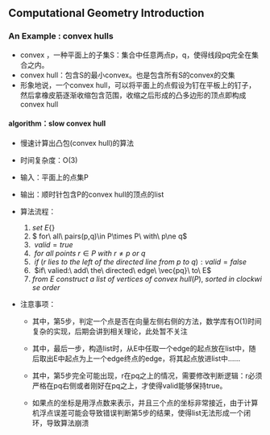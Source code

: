 ## Computational Geometry Introduction

### An Example : convex hulls

* convex ，一种平面上的子集S：集合中任意两点p，q，使得线段pq完全在集合之内。
* convex hull：包含S的最小convex。也是包含所有S的convex的交集
* 形象地说，一个convex hull，可以将平面上的点假设为钉在平板上的钉子，然后拿橡皮筋逐渐收缩包含范围，收缩之后形成的凸多边形的顶点即构成convex hull

#### algorithm：slow convex hull

* 慢速计算出凸包(convex hull)的算法
* 时间复杂度：O(3)
* 输入：平面上的点集P
* 输出：顺时针包含P的convex hull的顶点的list
* 算法流程：
  1. $set\ E\{\}$
  2. $ for\ all\ pairs(p,q)\in P\times P\ with\ p\ne q$
  3. ​        $valid=true$
  4. ​        $for\ all\ points\ r\in P\ with\ r\ne p\ or\ q$    
  5. ​                $if\ (r\ lies\ to\ the\ left\ of\ the\ directed\ line\ from\ p\ to\ q):valid=false$
  6. ​        $if\ valied:\ add\ the\ directed\ edge\ \vec{pq}\ to\ E$
  7. $from\ E\ construct\ a\ list\ of\ vertices\ of\ convex\ hull(P),\ sorted\ in\ clockwise\ order$

* 注意事项：

  * 其中，第5步，判定一个点是否在向量左侧右侧的方法，数学库有O(1)时间复杂的实现，后期会讲到相关理论，此处暂不关注
  * 其中，最后一步，构造list时，从E中任取一个edge的起点放在list中，随后取出E中起点为上一个edge终点的edge，将其起点放进list中......

  * 其中，第5步完全可能出现，r在pq之上的情况，需要修改判断逻辑：r必须严格在pq右侧或者刚好在pq之上，才使得valid能够保持true。
  * 如果点的坐标是用浮点数来表示，并且三个点的坐标非常接近，由于计算机浮点误差可能会导致错误判断第5步的结果，使得list无法形成一个闭环，导致算法崩溃